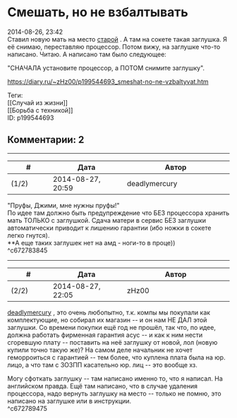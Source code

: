 Смешать, но не взбалтывать
==========================

  
2014-08-26, 23:42  
 Ставил новую мать на место  [старой](бНОПНЯ)  . А там на сокете такая заглушка. Я её снимаю, переставляю процессор. Потом вижу, на заглушке что-то написано. Читаю. А написано там было следующее:   
   
 "СНАЧАЛА установите процессор, а ПОТОМ снимите заглушку".   
  
<https://diary.ru/~zHz00/p199544693_smeshat-no-ne-vzbaltyvat.htm>  
  
Теги:  
[[Случай из жизни]]  
[[Борьба с техникой]]  
ID: p199544693  


Комментарии: 2
--------------

  


---



|         #         |              Дата              |                     Автор                     |           ID           |
| --- | --- | --- | --- |
| (1/2) | 2014-08-27, 20:59 | deadlymercury | c672783845 |

  
 "Пруфы, Джими, мне нужны пруфы!"   
 По идее там должно быть предупреждение что БЕЗ процессора хранить мать ТОЛЬКО с заглушкой. Сдача матери в сервис БЕЗ заглушки автоматически приводит к лишению гарантии (ибо ножки в сокете легко гнутся).   
 \*\*А еще таких заглушек нет на амд - ноги-то в проце))   
 ^c672783845

---



|         #         |              Дата              |                     Автор                     |           ID           |
| --- | --- | --- | --- |
| (2/2) | 2014-08-27, 22:05 | zHz00 | c672789475 |

  
  [deadlymercury](http://crazysupp.diary.ru "Записки безумного саппорта")  , это очень любопытно, т.к. компы мы покупали как комплектующие, но собирал их магазин -- и он нам НЕ ДАЛ этой заглушки. Со времени покупки ещё год не прошёл, так что, по идее, должна работать фирменная гарантия асус -- и как к ним нести сгоревшую плату -- поставить на неё заглушку от новой, лол (новую купили точно такую же)? На самом деле начальник не хочет геморроиться с гарантией -- тем более, что куплена плата была на юр. лицо, а что там с ЗОЗПП касательно юр. лиц -- это вообще хз.   
   
 Могу сфоткать заглушку -- там написано именно то, что я написал. На английском правда. Ещё там написано, что в случае удаления процессора, надо вернуть заглушку на место -- только не помню, это написано на заглушке или в инструкции.   
 ^c672789475